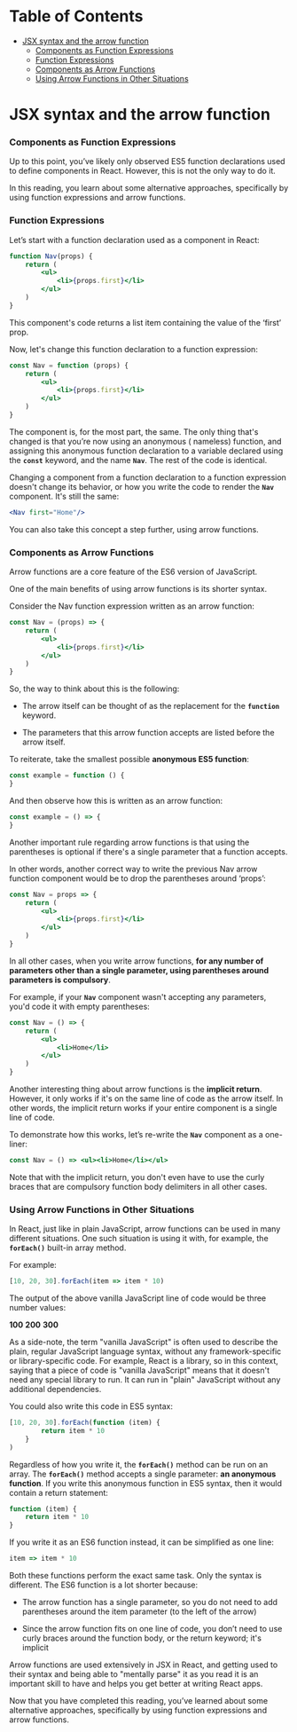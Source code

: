 # Table of Contents
- [JSX syntax and the arrow function](#jsx-syntax-and-the-arrow-function)
    + [Components as Function Expressions](#components-as-function-expressions)
    + [Function Expressions](#function-expressions)
    + [Components as Arrow Functions](#components-as-arrow-functions)
    + [Using Arrow Functions in Other Situations](#using-arrow-functions-in-other-situations)

# JSX syntax and the arrow function

### Components as Function Expressions

Up to this point, you’ve likely only observed ES5 function declarations used to define components in React. However,
this is not the only way to do it.

In this reading, you learn about some alternative approaches, specifically by using function expressions and arrow
functions.

### Function Expressions

Let’s start with a function declaration used as a component in React:

```jsx
function Nav(props) {
    return (
        <ul>
            <li>{props.first}</li>
        </ul>
    )
}
```

This component's code returns a list item containing the value of the ‘first’ prop.

Now, let's change this function declaration to a function expression:

```jsx
const Nav = function (props) {
    return (
        <ul>
            <li>{props.first}</li>
        </ul>
    )
}
```

The component is, for the most part, the same. The only thing that's changed is that you’re now using an anonymous (
nameless) function, and assigning this anonymous function declaration to a variable declared using the **`const`**
keyword, and the name **`Nav`**. The rest of the code is identical.

Changing a component from a function declaration to a function expression doesn't change its behavior, or how you write
the code to render the **`Nav`** component. It's still the same:

```jsx
<Nav first="Home"/>
```

You can also take this concept a step further, using arrow functions.

### Components as Arrow Functions

Arrow functions are a core feature of the ES6 version of JavaScript.

One of the main benefits of using arrow functions is its shorter syntax.

Consider the Nav function expression written as an arrow function:

```jsx
const Nav = (props) => {
    return (
        <ul>
            <li>{props.first}</li>
        </ul>
    )
}
```

So, the way to think about this is the following:

* The arrow itself can be thought of as the replacement for the **`function`** keyword.

* The parameters that this arrow function accepts are listed before the arrow itself.

To reiterate, take the smallest possible **anonymous ES5 function**:

```jsx
const example = function () {
}
```

And then observe how this is written as an arrow function:

```jsx
const example = () => {
}
```

Another important rule regarding arrow functions is that using the parentheses is optional if there's a single parameter
that a function accepts.

In other words, another correct way to write the previous Nav arrow function component would be to drop the parentheses
around ‘props’:

```jsx
const Nav = props => {
    return (
        <ul>
            <li>{props.first}</li>
        </ul>
    )
}
```

In all other cases, when you write arrow functions, **for any number of parameters other than a single parameter, using
parentheses around parameters is compulsory**.

For example, if your **`Nav`** component wasn't accepting any parameters, you'd code it with empty parentheses:

```jsx
const Nav = () => {
    return (
        <ul>
            <li>Home</li>
        </ul>
    )
}
```

Another interesting thing about arrow functions is the **implicit return**. However, it only works if it's on the same
line of code as the arrow itself. In other words, the implicit return works if your entire component is a single line of
code.

To demonstrate how this works, let’s re-write the **`Nav`** component as a one-liner:

```jsx
const Nav = () => <ul><li>Home</li></ul>
```

Note that with the implicit return, you don't even have to use the curly braces that are compulsory function body
delimiters in all other cases.

### Using Arrow Functions in Other Situations

In React, just like in plain JavaScript, arrow functions can be used in many different situations. One such situation is
using it with, for example, the **`forEach()`** built-in array method.

For example:

```javascript
[10, 20, 30].forEach(item => item * 10)
```

The output of the above vanilla JavaScript line of code would be three number values:

**100**
**200**
**300**

As a side-note, the term "vanilla JavaScript" is often used to describe the plain, regular JavaScript language syntax,
without any framework-specific or library-specific code. For example, React is a library, so in this context, saying
that a piece of code is "vanilla JavaScript" means that it doesn't need any special library to run. It can run in 
"plain" JavaScript without any additional dependencies.

You could also write this code in ES5 syntax:

```javascript
[10, 20, 30].forEach(function (item) {
        return item * 10
    }
)
```

Regardless of how you write it, the **`forEach()`** method can be run on an array. The **`forEach()`** method accepts a
single parameter: **an anonymous function**. If you write this anonymous function in ES5 syntax, then it would contain a
return statement:

```javascript
function (item) {
    return item * 10
}
```

If you write it as an ES6 function instead, it can be simplified as one line:

```javascript
item => item * 10
```

Both these functions perform the exact same task. Only the syntax is different. The ES6 function is a lot shorter
because:

* The arrow function has a single parameter, so you do not need to add parentheses around the item parameter (to the
  left of the arrow)

* Since the arrow function fits on one line of code, you don’t need to use curly braces around the function body, or the
  return keyword; it's implicit

Arrow functions are used extensively in JSX in React, and getting used to their syntax and being able to "mentally
parse" it as you read it is an important skill to have and helps you get better at writing React apps.

Now that you have completed this reading, you’ve learned about some alternative approaches, specifically by using
function expressions and arrow functions.
